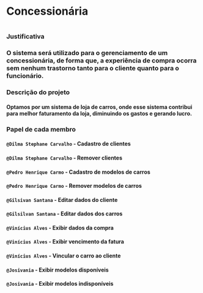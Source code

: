 # Concessionária
#
### Justificativa
### O sistema será utilizado para o gerenciamento de um concessionária, de forma que, a experiência de compra ocorra sem nenhum trastorno tanto para o cliente quanto para o funcionário.

### Descrição do projeto
#### Optamos por um sistema de loja de carros, onde esse sistema contribui para melhor faturamento da loja, diminuindo os gastos e gerando lucro.

### Papel de cada membro
#### `@Dilma Stephane Carvalho` - Cadastro de clientes
#### `@Dilma Stephane Carvalho` - Remover clientes
#### `@Pedro Henrique Carmo` -  Cadastro de modelos de carros
#### `@Pedro Henrique Carmo` - Remover modelos de carros
#### `@Gilsivan Santana` - Editar dados do cliente
#### `@Gilsilvan Santana` - Editar dados dos carros
#### `@Vinícius Alves` - Exibir dados da compra
#### `@Vinícius Alves` - Exibir vencimento da fatura
#### `@Vinícius Alves` - Vincular o carro ao cliente
#### `@Josivania` - Exibir modelos disponíveis
#### `@Josivania` - Exibir modelos indisponíveis

